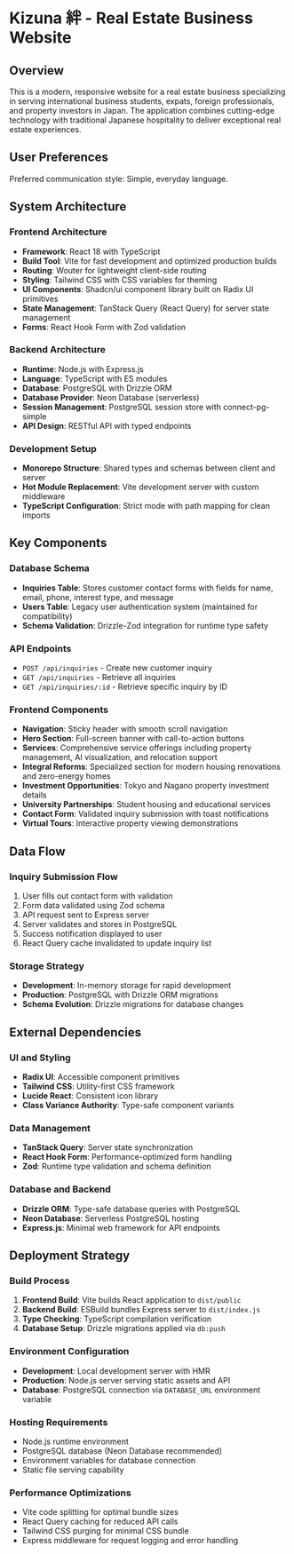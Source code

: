 # Kizuna 絆 - Real Estate Business Website

## Overview

This is a modern, responsive website for a real estate business specializing in serving international business students, expats, foreign professionals, and property investors in Japan. The application combines cutting-edge technology with traditional Japanese hospitality to deliver exceptional real estate experiences.

## User Preferences

Preferred communication style: Simple, everyday language.

## System Architecture

### Frontend Architecture
- **Framework**: React 18 with TypeScript
- **Build Tool**: Vite for fast development and optimized production builds
- **Routing**: Wouter for lightweight client-side routing
- **Styling**: Tailwind CSS with CSS variables for theming
- **UI Components**: Shadcn/ui component library built on Radix UI primitives
- **State Management**: TanStack Query (React Query) for server state management
- **Forms**: React Hook Form with Zod validation

### Backend Architecture
- **Runtime**: Node.js with Express.js
- **Language**: TypeScript with ES modules
- **Database**: PostgreSQL with Drizzle ORM
- **Database Provider**: Neon Database (serverless)
- **Session Management**: PostgreSQL session store with connect-pg-simple
- **API Design**: RESTful API with typed endpoints

### Development Setup
- **Monorepo Structure**: Shared types and schemas between client and server
- **Hot Module Replacement**: Vite development server with custom middleware
- **TypeScript Configuration**: Strict mode with path mapping for clean imports

## Key Components

### Database Schema
- **Inquiries Table**: Stores customer contact forms with fields for name, email, phone, interest type, and message
- **Users Table**: Legacy user authentication system (maintained for compatibility)
- **Schema Validation**: Drizzle-Zod integration for runtime type safety

### API Endpoints
- `POST /api/inquiries` - Create new customer inquiry
- `GET /api/inquiries` - Retrieve all inquiries
- `GET /api/inquiries/:id` - Retrieve specific inquiry by ID

### Frontend Components
- **Navigation**: Sticky header with smooth scroll navigation
- **Hero Section**: Full-screen banner with call-to-action buttons
- **Services**: Comprehensive service offerings including property management, AI visualization, and relocation support
- **Integral Reforms**: Specialized section for modern housing renovations and zero-energy homes
- **Investment Opportunities**: Tokyo and Nagano property investment details
- **University Partnerships**: Student housing and educational services
- **Contact Form**: Validated inquiry submission with toast notifications
- **Virtual Tours**: Interactive property viewing demonstrations

## Data Flow

### Inquiry Submission Flow
1. User fills out contact form with validation
2. Form data validated using Zod schema
3. API request sent to Express server
4. Server validates and stores in PostgreSQL
5. Success notification displayed to user
6. React Query cache invalidated to update inquiry list

### Storage Strategy
- **Development**: In-memory storage for rapid development
- **Production**: PostgreSQL with Drizzle ORM migrations
- **Schema Evolution**: Drizzle migrations for database changes

## External Dependencies

### UI and Styling
- **Radix UI**: Accessible component primitives
- **Tailwind CSS**: Utility-first CSS framework
- **Lucide React**: Consistent icon library
- **Class Variance Authority**: Type-safe component variants

### Data Management
- **TanStack Query**: Server state synchronization
- **React Hook Form**: Performance-optimized form handling
- **Zod**: Runtime type validation and schema definition

### Database and Backend
- **Drizzle ORM**: Type-safe database queries with PostgreSQL
- **Neon Database**: Serverless PostgreSQL hosting
- **Express.js**: Minimal web framework for API endpoints

## Deployment Strategy

### Build Process
1. **Frontend Build**: Vite builds React application to `dist/public`
2. **Backend Build**: ESBuild bundles Express server to `dist/index.js`
3. **Type Checking**: TypeScript compilation verification
4. **Database Setup**: Drizzle migrations applied via `db:push`

### Environment Configuration
- **Development**: Local development server with HMR
- **Production**: Node.js server serving static assets and API
- **Database**: PostgreSQL connection via `DATABASE_URL` environment variable

### Hosting Requirements
- Node.js runtime environment
- PostgreSQL database (Neon Database recommended)
- Environment variables for database connection
- Static file serving capability

### Performance Optimizations
- Vite code splitting for optimal bundle sizes
- React Query caching for reduced API calls
- Tailwind CSS purging for minimal CSS bundle
- Express middleware for request logging and error handling
